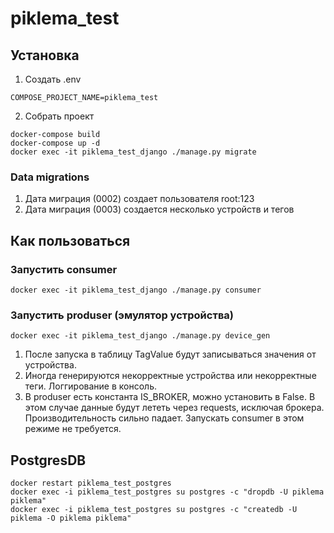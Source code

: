 # piklema_test

## Установка
1. Создать .env
```
COMPOSE_PROJECT_NAME=piklema_test
```
2. Собрать проект
```
docker-compose build
docker-compose up -d
docker exec -it piklema_test_django ./manage.py migrate
```

### Data migrations
1. Дата миграция (0002) создает пользователя root:123
2. Дата миграция (0003) создается несколько устройств и тегов

## Как пользоваться
### Запустить consumer
```
docker exec -it piklema_test_django ./manage.py consumer
```

### Запустить produser (эмулятор устройства)
```
docker exec -it piklema_test_django ./manage.py device_gen
```
1. После запуска в таблицу TagValue будут записываться значения от устройства.
2. Иногда генерируются некорректные устройства или некорректные теги. Логгирование в консоль.
3. В produser есть константа IS_BROKER, можно установить в False. В этом случае данные будут 
лететь через requests, исключая брокера. Производительность сильно падает. Запускать consumer 
в этом режиме не требуется.

## PostgresDB
```
docker restart piklema_test_postgres
docker exec -i piklema_test_postgres su postgres -c "dropdb -U piklema piklema"
docker exec -i piklema_test_postgres su postgres -c "createdb -U piklema -O piklema piklema"
```
